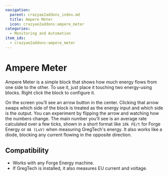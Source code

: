 ```yaml
---
navigation:
  parent: crazyae2addons_index.md
  title: Ampere Meter
  icon: crazyae2addons:ampere_meter
categories:
  - Monitoring and Automation
item_ids:
  - crazyae2addons:ampere_meter
---
```


# Ampere Meter

<BlockImage id="crazyae2addons:ampere_meter" scale="4"></BlockImage>

Ampere Meter is a simple block that shows how much energy flows from one side to the other. To use it, just place it touching two energy-using blocks. Right click the block to configure it.

On the screen you’ll see an arrow button in the center. Clicking that arrow swaps which side of the block is treated as the energy input and which side is the output. You can experiment by flipping the arrow and watching how the numbers change. The main number you’ll see is an average rate calculated over a few ticks, shown in a short format like `10k FE/t` for Forge Energy or `4A (LuV)` when measuring GregTech's energy. It also works like a diode, blocking any current flowing in the opposite direction.

## Compatibility

- Works with any Forge Energy machine.
- If GregTech is installed, it also measures EU current and voltage.